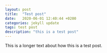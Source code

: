 ```yaml
---
layout: post
title:  "Test post"
date:   2020-06-01 12:40:44 +0200
categories: jekyll update
tags: test post
description: "this is a test post"
---
```


This is a longer text about how this is a test post. 